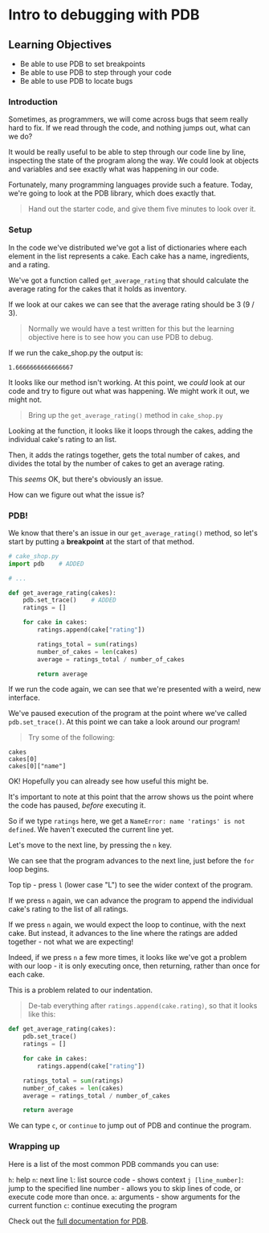 # Intro to debugging with PDB

## Learning Objectives

- Be able to use PDB to set breakpoints
- Be able to use PDB to step through your code
- Be able to use PDB to locate bugs

### Introduction

Sometimes, as programmers, we will come across bugs that seem really hard to fix. If we read through the code, and nothing jumps out, what can we do?

It would be really useful to be able to step through our code line by line, inspecting the state of the program along the way. We could look at objects and variables and see exactly what was happening in our code.

Fortunately, many programming languages provide such a feature. Today, we're going to look at the PDB library, which does exactly that.

> Hand out the starter code, and give them five minutes to look over it.

### Setup

In the code we've distributed we've got a list of dictionaries where each element in the list represents a cake. Each cake has a name, ingredients, and a rating.

We've got a function called `get_average_rating` that should calculate the average rating for the cakes that it holds as inventory.

If we look at our cakes we can see that the average rating should be 3 (9 / 3).

> Normally we would have a test written for this but the learning objective here is to see how you can use PDB to debug.

If we run the cake_shop.py the output is:

```
1.6666666666666667
```

It looks like our method isn't working. At this point, we _could_ look at our code and try to figure out what was happening. We might work it out, we might not.

> Bring up the `get_average_rating()` method in `cake_shop.py`

Looking at the function, it looks like it loops through the cakes, adding the individual cake's rating to an list.

Then, it adds the ratings together, gets the total number of cakes, and divides the total by the number of cakes to get an average rating.

This _seems_ OK, but there's obviously an issue.

How can we figure out what the issue is?

### PDB!

We know that there's an issue in our `get_average_rating()` method, so let's start by putting a **breakpoint** at the start of that method.

```python
# cake_shop.py
import pdb    # ADDED

# ...

def get_average_rating(cakes):
    pdb.set_trace()    # ADDED
    ratings = []

    for cake in cakes:
        ratings.append(cake["rating"])

        ratings_total = sum(ratings)
        number_of_cakes = len(cakes)
        average = ratings_total / number_of_cakes

        return average
```

If we run the code again, we can see that we're presented with a weird, new interface.

We've paused execution of the program at the point where we've called `pdb.set_trace()`. At this point we can take a look around our program!

> Try some of the following:

```pdb
cakes
cakes[0]
cakes[0]["name"]
```

OK! Hopefully you can already see how useful this might be.

It's important to note at this point that the arrow shows us the point where the code has paused, _before_ executing it.

So if we type `ratings` here, we get a `NameError: name 'ratings' is not defined`. We haven't executed the current line yet.

Let's move to the next line, by pressing the `n` key.

We can see that the program advances to the next line, just before the `for` loop begins.

Top tip - press `l` (lower case "L") to see the wider context of the program.

If we press `n` again, we can advance the program to append the individual cake's rating to the list of all ratings.

If we press `n` again, we would expect the loop to continue, with the next cake. But instead, it advances to the line where the ratings are added together - not what we are expecting!

Indeed, if we press `n` a few more times, it looks like we've got a problem with our loop - it is only executing once, then returning, rather than once for each cake.

This is a problem related to our indentation.

> De-tab everything after `ratings.append(cake.rating)`, so that it looks like this:

```python
def get_average_rating(cakes):
    pdb.set_trace()
    ratings = []

    for cake in cakes:
        ratings.append(cake["rating"])

    ratings_total = sum(ratings)
    number_of_cakes = len(cakes)
    average = ratings_total / number_of_cakes

    return average
```

We can type `c`, or `continue` to jump out of PDB and continue the program.

### Wrapping up

Here is a list of the most common PDB commands you can use:

`h`: help
`n`: next line
`l`: list source code - shows context
`j [line_number]`: jump to the specified line number - allows you to skip lines of code, or execute code more than once.
`a`: arguments - show arguments for the current function
`c`: continue executing the program

 Check out the [full documentation for PDB](https://docs.python.org/3.6/library/pdb.html).
